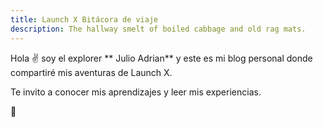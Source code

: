 ```yaml
---
title: Launch X Bitácora de viaje
description: The hallway smelt of boiled cabbage and old rag mats.
---
```


Hola ✌️  soy el explorer ** Julio Adrian** y este es mi blog personal donde compartiré mis aventuras de Launch X.

Te invito a conocer mis aprendizajes y leer mis experiencias.

🚀
